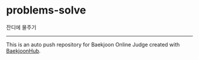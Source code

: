 # problems-solve

잔디에 물주기

---
This is an auto push repository for Baekjoon Online Judge created with [BaekjoonHub](https://github.com/BaekjoonHub/BaekjoonHub).
